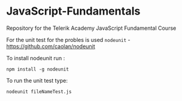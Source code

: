 # JavaScript-Fundamentals
Repository for the Telerik Academy JavaScript Fundamental Course

For the unit test for the probles is used `nodeunit` - https://github.com/caolan/nodeunit

To install nodeunit run : 

```
npm install -g nodeunit
```

To run the unit  test type:

```
nodeunit fileNameTest.js
```
